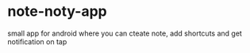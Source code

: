 # note-noty-app
small app for android where you can cteate note, add shortcuts and get notification on tap 
